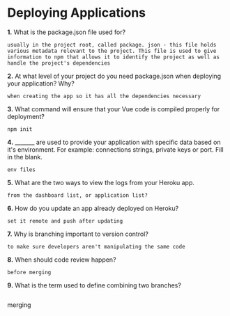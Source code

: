 # Deploying Applications

**1.** What is the package.json file used for?
<!-- enter you answer in the space below -->
```
usually in the project root, called package. json - this file holds various metadata relevant to the project. This file is used to give information to npm that allows it to identify the project as well as handle the project's dependencies
``` 
**2.** At what level of your project do you need package.json when deploying your application? Why?
<!-- enter you answer in the space below -->
```
when creating the app so it has all the dependencies necessary
```
**3.** What command will ensure that your Vue code is compiled properly for deployment?
<!-- enter you answer in the space below -->
```
npm init
```
**4.** _______ are used to provide your application with specific data based on it's environment. For example: connections strings, private keys or port. Fill in the blank.
<!-- enter you answer in the space below -->
```
env files
```
**5.** What are the two ways to view the logs from your Heroku app.
<!-- enter you answer in the space below -->
```
from the dashboard list, or application list?  
```
**6.** How do you update an app already deployed on Heroku?
<!-- enter you answer in the space below -->
```
set it remote and push after updating
```
**7.** Why is branching important to version control?
<!-- enter you answer in the space below -->
```
to make sure developers aren't manipulating the same code
```
**8.** When should code review happen?
<!-- enter you answer in the space below -->
```
before merging
```
**9.** What is the term used to define combining two branches?
<!-- enter you answer in the space below -->
```
```

merging 
